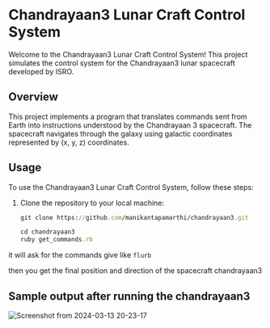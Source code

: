 # Chandrayaan3 Lunar Craft Control System

Welcome to the Chandrayaan3 Lunar Craft Control System! This project simulates the control system for the Chandrayaan3 lunar spacecraft developed by ISRO.

## Overview

This project implements a program that translates commands sent from Earth into instructions understood by the Chandrayaan 3 spacecraft. The spacecraft navigates through the galaxy using galactic coordinates represented by (x, y, z) coordinates.

## Usage

To use the Chandrayaan3 Lunar Craft Control System, follow these steps:

1. Clone the repository to your local machine:

   ```ruby
   git clone https://github.com/manikantapamarthi/chandrayaan3.git

   cd chandrayaan3
   ruby get_commands.rb

it will ask for the commands give like `flurb`

then you get the final position and direction of the spacecraft chandrayaan3
   
 ## Sample output after running the chandrayaan3  
   ![Screenshot from 2024-03-13 20-23-17](https://github.com/manikantapamarthi/chandrayaan3/assets/8131497/2999de53-315e-4bc0-9b2e-c81ee3711c44)

